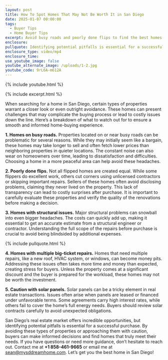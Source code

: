 ```yaml
---
layout: post
title: How To Spot Homes That May Not Be Worth It in San Diego
date: 2025-01-07 00:00:00
tags:
  - Buyer Tips
  - Home Buyer Tips
excerpt: Avoid busy roads and poorly done flips to find the best homes in San Diego.
enclosure:
pullquote: Identifying potential pitfalls is essential for a successful purchase.
enclosure_type: video/mp4
enclosure_time:
use_youtube_image: false
youtube_alternate_image: /uploads/1-2.jpg
youtube_code: 9rL6A-m612A
---
```

{% include youtube.html %}

{% include excerpt.html %}

When searching for a home in San Diego, certain types of properties warrant a closer look or even outright avoidance. These homes can present challenges that may complicate the buying process or lead to costly issues down the line. Here’s a breakdown of what to watch out for to ensure a smooth and informed home-buying experience.

**1\. Homes on busy roads.** Properties located on or near busy roads can be problematic for several reasons. While they may initially seem like a bargain, these homes may take longer to sell and often fetch lower prices than neighboring properties in quieter locations. The constant noise can also wear on homeowners over time, leading to dissatisfaction and difficulties. Choosing a home in a more peaceful area can help avoid these headaches.

**2\. Poorly done flips.** Not all flipped homes are created equal. While some flippers do excellent work, others cut corners using unlicensed contractors or skipping important repairs. Sellers of these homes often avoid disclosing problems, claiming they never lived on the property. This lack of transparency can lead to costly surprises after purchase. It is important to carefully evaluate these properties and verify the quality of the renovations before making a decision.

**3\. Homes with structural issues.** Major structural problems can snowball into even bigger headaches. The costs can quickly add up, making it essential to get an accurate estimate from a structural engineer or contractor. Understanding the full scope of the repairs before purchase is crucial to avoid being blindsided by additional expenses.

{% include pullquote.html %}

**4\. Homes with multiple big-ticket repairs.** Homes that need multiple repairs, like a new roof, HVAC system, or windows, can become money pits. Addressing these issues often takes more time and money than expected, creating stress for buyers. Unless the property comes at a significant discount and the buyer is prepared for the workload, these homes may not be worth the investment.

**5\. Caution with solar panels.** Solar panels can be a tricky element in real estate transactions. Issues often arise when panels are leased or financed under unfavorable terms. Some agreements carry high interest rates, while others fail to cover the home’s full energy needs. Buyers should review solar contracts carefully to avoid unexpected obligations.

San Diego’s real estate market offers incredible opportunities, but identifying potential pitfalls is essential for a successful purchase. By avoiding these types of properties or approaching them with caution, buyers can make informed decisions and find homes that truly meet their needs. If you have questions or need more guidance, don’t hesitate to reach out. Contact me at **\+1 858-461-9665** or email me at [sean@mysddreamhome.com](mailto:sean@mysddreamhome.com). Let’s get you the best home in San Diego!